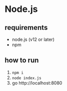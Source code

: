 # Node.js

## requirements
* node.js (v12 or later)
* npm

## how to run
1. `npm i`
2. `node index.js`
3. go http://localhost:8080
